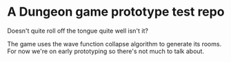# A Dungeon game prototype test repo

Doesn't quite roll off the tongue quite well isn't it?

The game uses the wave function collapse algorithm to generate its rooms. For now we're on early prototyping so there's not much to talk about.
